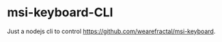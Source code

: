msi-keyboard-CLI
================

Just a nodejs cli to control https://github.com/wearefractal/msi-keyboard.
